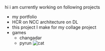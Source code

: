 hi i am currently working on following projects
- my portfolio
- HCR on NCC architecture on DL
- this project I make for my collage project
- games
    - changadar
    - pyrun
![cat](https://cdn.discordapp.com/attachments/1277223395238608937/1277223621059805285/tumblr_e642b66f8548fa1485621bd82d3eacc9_af7dc108_640.gif?ex=66cc62b0&is=66cb1130&hm=e13e791ebc54934f6a47da840af5490b6cefb207d0baa86178415fb86a3f3d33&)